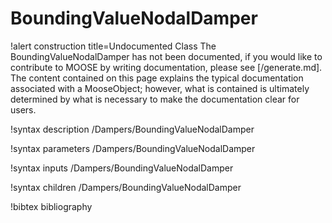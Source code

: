 <!-- MOOSE Documentation Stub: Remove this when content is added. -->

# BoundingValueNodalDamper

!alert construction title=Undocumented Class
The BoundingValueNodalDamper has not been documented, if you would like to contribute to MOOSE by
writing documentation, please see [/generate.md]. The content contained on this page explains
the typical documentation associated with a MooseObject; however, what is contained is ultimately
determined by what is necessary to make the documentation clear for users.

!syntax description /Dampers/BoundingValueNodalDamper

!syntax parameters /Dampers/BoundingValueNodalDamper

!syntax inputs /Dampers/BoundingValueNodalDamper

!syntax children /Dampers/BoundingValueNodalDamper

!bibtex bibliography
